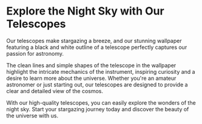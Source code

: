 <!--font:Poppins-->

# Explore the Night Sky with Our Telescopes

Our telescopes make stargazing a breeze, and our stunning wallpaper featuring a black and white outline of a telescope perfectly captures our passion for astronomy.

The clean lines and simple shapes of the telescope in the wallpaper highlight the intricate mechanics of the instrument, inspiring curiosity and a desire to learn more about the universe. Whether you're an amateur astronomer or just starting out, our telescopes are designed to provide a clear and detailed view of the cosmos.

With our high-quality telescopes, you can easily explore the wonders of the night sky. Start your stargazing journey today and discover the beauty of the universe with us.

<!--

Write me markdown content of website with wallpaper:

"A black and white outline of a telescope, with clean lines and simple shapes that highlight the intricate mechanics of the instrument."

The header of the page should not be copy of the text but rather a real content of the website which is using this wallpaper.


---


# Stargazing Made Easy with Our Telescopes

Looking to explore the wonders of the night sky? Our high-quality telescopes make stargazing a breeze. And what better way to showcase our love for astronomy than with this stunning wallpaper featuring a black and white outline of a telescope.

The clean lines and simple shapes highlight the intricate mechanics of the instrument, inspiring curiosity and a desire to learn more about the universe. Whether you're an amateur astronomer or just starting out, our telescopes are designed to provide a clear and detailed view of the cosmos.

So why wait? Start your stargazing journey today with our top-of-the-line telescopes.


---


Heading is too long, rewrite whole content.


---


# Explore the Universe with Our Telescopes

Our telescopes make stargazing a breeze, and our stunning wallpaper featuring a black and white outline of a telescope is a perfect reflection of our love for astronomy.

The clean lines and simple shapes of the telescope in the wallpaper highlight the intricate mechanics of the instrument, inspiring curiosity and a desire to learn more about the universe. Whether you're an amateur astronomer or just starting out, our telescopes are designed to provide a clear and detailed view of the cosmos.

With our high-quality telescopes, exploring the wonders of the night sky has never been easier. So why wait? Start your stargazing journey today and discover the beauty of the universe with us.


---


Heading is too long, rewrite whole content.


---


# Discover the Universe with Our Telescopes

Our telescopes make stargazing a breeze, and our stunning wallpaper featuring a black and white outline of a telescope is a perfect reflection of our love for astronomy.

The clean lines and simple shapes of the telescope in the wallpaper highlight the intricate mechanics of the instrument, inspiring curiosity and a desire to learn more about the universe. Whether you're an amateur astronomer or just starting out, our telescopes are designed to provide a clear and detailed view of the cosmos.

With our high-quality telescopes, exploring the wonders of the night sky has never been easier. Start your stargazing journey today and discover the beauty of the universe with us.


---


Heading is too long, rewrite whole content.


---


# Explore the Night Sky with Our Telescopes

Our telescopes make stargazing a breeze, and our stunning wallpaper featuring a black and white outline of a telescope perfectly captures our passion for astronomy.

The clean lines and simple shapes of the telescope in the wallpaper highlight the intricate mechanics of the instrument, inspiring curiosity and a desire to learn more about the universe. Whether you're an amateur astronomer or just starting out, our telescopes are designed to provide a clear and detailed view of the cosmos.

With our high-quality telescopes, you can easily explore the wonders of the night sky. Start your stargazing journey today and discover the beauty of the universe with us.


---


Write me a Google font which is best fitting for the website.

Pick from the list:
- Montserrat
- Raleway
- Poppins
- Exo 2
- Open Sans
- Futura
- Barlow Condensed
- IBM Plex Sans
- Roboto
- Alegreya
- Lobster
- Playfair Display
- Inter
- Orbitron
- Great Vibes
- Lato
- Dancing Script


Write just the font name nothing else.


---


Poppins

-->
